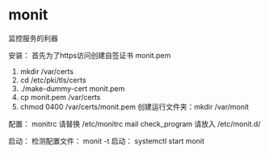 # monit
监控服务的利器

安装：
首先为了https访问创建自签证书 monit.pem
1. mkdir /var/certs
2. cd /etc/pki/tls/certs
3. ./make-dummy-cert monit.pem
4. cp monit.pem /var/certs
5. chmod 0400 /var/certs/monit.pem
创建运行文件夹：mkdir /var/monit

配置：
monitrc 请替换 /etc/monitrc
mail check_program 请放入 /etc/monit.d/

启动：
检测配置文件： monit -t 
启动： systemctl  start monit
